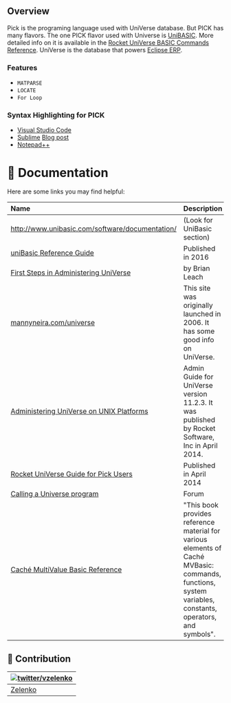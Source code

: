 

## Overview
Pick is the programing language used with UniVerse database.  But PICK has many flavors.  The one PICK flavor used with Universe is  [UniBASIC](https://github.com/zelenko/pick/wiki).  More detailed info on it is available in the  [Rocket UniVerse BASIC Commands Reference](http://docs.rocketsoftware.com/nxt/gateway.dll/RKBnew20%2Funiverse%2Fprevious%20versions%2Fv11.2.3%2Funiverse_basiccommandsrefguide_v1123.pdf).  UniVerse is the database that powers [Eclipse ERP](https://en.wikipedia.org/wiki/Eclipse_ERP).  


### Features

* `MATPARSE`
* `LOCATE`
* `For Loop`

### Syntax Highlighting for PICK
* [Visual Studio Code](https://marketplace.visualstudio.com/items?itemName=TravisHaley.pick)
* [Sublime](https://github.com/jordonbrill/sublime-pickbasic/blob/master/pick.YAML-tmLanguage) [Blog post](https://www.jordonbrill.com/2015/pick-basic-syntax-highlighting-in-sublime-text-3/)
* [Notepad++](https://sourceforge.net/p/notepad-plus/patches/92/)

📂 Documentation
============
Here are some links you may find helpful:

| Name | Description |
| :---- | :---- |
| http://www.unibasic.com/software/documentation/ | (Look for UniBasic section) |
| [uniBasic Reference Guide](http://www.unibasic.com/wp-content/software_docs/unibasic/unibasic_9_3_reference_manual.pdf) | Published in 2016 |
| [First Steps in Administering UniVerse](http://www.mvdeveloper.com/public/files/First%20steps%20in%20UniVerse%20administration.pdf) | by Brian Leach |
| [mannyneira.com/universe](http://www.mannyneira.com/universe/index.html?news) | This site was originally launched in 2006.  It has some good info on UniVerse. |
| [Administering UniVerse on UNIX Platforms](http://docs.rocketsoftware.com/nxt/gateway.dll/RKBnew20%2Funiverse%2Fprevious%20versions%2Fv11.2.3%2Funiverse_unixplatformsadminguide_v1123.pdf) | Admin Guide for UniVerse version 11.2.3.  It was published by Rocket Software, Inc in April 2014. |
| [Rocket UniVerse Guide for Pick Users](http://docs.rocketsoftware.com/nxt/gateway.dll/RKBnew20%2Funiverse%2Fprevious%20versions%2Fv11.2.3%2Funiverse_pickuserguide_v1123.pdf) | Published in April 2014 |
| [Calling a Universe program](http://www.unix.com/unix-for-advanced-and-expert-users/101129-calling-universe-program.html) | Forum |
| [Caché MultiValue Basic Reference](http://docs.intersystems.com/ens20121/csp/docbook/DocBook.UI.Page.cls?KEY=RVBS_preface) | "This book provides reference material for various elements of Caché MVBasic: commands, functions, system variables, constants, operators, and symbols". |

## 📖 Contribution

| [![twitter/vzelenko](https://avatars0.githubusercontent.com/u/30665185?v=4&s=50)](https://twitter.com/vzelenko "Follow @vzelenko on Twitter") |
|---|
| [Zelenko](https://zelenko.github.io/) |
